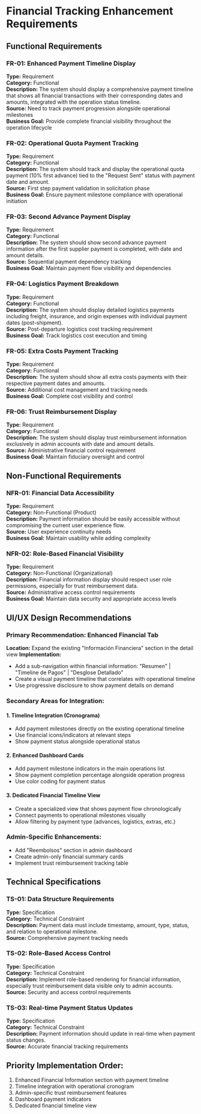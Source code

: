 # Financial Tracking Enhancement Requirements

## Functional Requirements

### FR-01: Enhanced Payment Timeline Display
**Type:** Requirement  
**Category:** Functional  
**Description:** The system should display a comprehensive payment timeline that shows all financial transactions with their corresponding dates and amounts, integrated with the operation status timeline.  
**Source:** Need to track payment progression alongside operational milestones  
**Business Goal:** Provide complete financial visibility throughout the operation lifecycle

### FR-02: Operational Quota Payment Tracking
**Type:** Requirement  
**Category:** Functional  
**Description:** The system should track and display the operational quota payment (10% first advance) tied to the "Request Sent" status with payment date and amount.  
**Source:** First step payment validation in solicitation phase  
**Business Goal:** Ensure payment milestone compliance with operational initiation

### FR-03: Second Advance Payment Display
**Type:** Requirement  
**Category:** Functional  
**Description:** The system should show second advance payment information after the first supplier payment is completed, with date and amount details.  
**Source:** Sequential payment dependency tracking  
**Business Goal:** Maintain payment flow visibility and dependencies

### FR-04: Logistics Payment Breakdown
**Type:** Requirement  
**Category:** Functional  
**Description:** The system should display detailed logistics payments including freight, insurance, and origin expenses with individual payment dates (post-shipment).  
**Source:** Post-departure logistics cost tracking requirement  
**Business Goal:** Track logistics cost execution and timing

### FR-05: Extra Costs Payment Tracking
**Type:** Requirement  
**Category:** Functional  
**Description:** The system should show all extra costs payments with their respective payment dates and amounts.  
**Source:** Additional cost management and tracking needs  
**Business Goal:** Complete cost visibility and control

### FR-06: Trust Reimbursement Display
**Type:** Requirement  
**Category:** Functional  
**Description:** The system should display trust reimbursement information exclusively in admin accounts with date and amount details.  
**Source:** Administrative financial control requirement  
**Business Goal:** Maintain fiduciary oversight and control

## Non-Functional Requirements

### NFR-01: Financial Data Accessibility
**Type:** Requirement  
**Category:** Non-Functional (Product)  
**Description:** Payment information should be easily accessible without compromising the current user experience flow.  
**Source:** User experience continuity needs  
**Business Goal:** Maintain usability while adding complexity

### NFR-02: Role-Based Financial Visibility
**Type:** Requirement  
**Category:** Non-Functional (Organizational)  
**Description:** Financial information display should respect user role permissions, especially for trust reimbursement data.  
**Source:** Administrative access control requirements  
**Business Goal:** Maintain data security and appropriate access levels

## UI/UX Design Recommendations

### Primary Recommendation: Enhanced Financial Tab
**Location:** Expand the existing "Información Financiera" section in the detail view
**Implementation:** 
- Add a sub-navigation within financial information: "Resumen" | "Timeline de Pagos" | "Desglose Detallado"
- Create a visual payment timeline that correlates with operational timeline
- Use progressive disclosure to show payment details on demand

### Secondary Areas for Integration:

#### 1. Timeline Integration (Cronograma)
- Add payment milestones directly on the existing operational timeline
- Use financial icons/indicators at relevant steps
- Show payment status alongside operational status

#### 2. Enhanced Dashboard Cards
- Add payment milestone indicators in the main operations list
- Show payment completion percentage alongside operation progress
- Use color coding for payment status

#### 3. Dedicated Financial Timeline View
- Create a specialized view that shows payment flow chronologically
- Connect payments to operational milestones visually
- Allow filtering by payment type (advances, logistics, extras, etc.)

### Admin-Specific Enhancements:
- Add "Reembolsos" section in admin dashboard
- Create admin-only financial summary cards
- Implement trust reimbursement tracking table

## Technical Specifications

### TS-01: Data Structure Requirements
**Type:** Specification  
**Category:** Technical Constraint  
**Description:** Payment data must include timestamp, amount, type, status, and relation to operational milestone.  
**Source:** Comprehensive payment tracking needs  

### TS-02: Role-Based Access Control
**Type:** Specification  
**Category:** Technical Constraint  
**Description:** Implement role-based rendering for financial information, especially trust reimbursement data visible only to admin accounts.  
**Source:** Security and access control requirements  

### TS-03: Real-time Payment Status Updates
**Type:** Specification  
**Category:** Technical Constraint  
**Description:** Payment information should update in real-time when payment status changes.  
**Source:** Accurate financial tracking requirements  

## Priority Implementation Order:
1. Enhanced Financial Information section with payment timeline
2. Timeline integration with operational cronogram
3. Admin-specific trust reimbursement features
4. Dashboard payment indicators
5. Dedicated financial timeline view